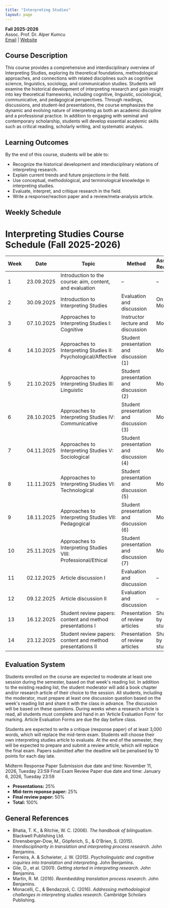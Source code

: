 ```yaml
---
title: "Interpreting Studies"
layout: page
---
```


**Fall 2025-2026**  
Assoc. Prof. Dr. Alper Kumcu  
[Email](mailto:alperkumcu@hacettepe.edu.tr) | [Website](http://alperkumcu.github.io)

## Course Description
This course provides a comprehensive and interdisciplinary overview of Interpreting Studies, exploring its theoretical foundations, methodological approaches, and connections with related disciplines such as cognitive science, linguistics, sociology, and communication studies. Students will examine the historical development of interpreting research and gain insight into key theoretical frameworks, including cognitive, linguistic, sociological, communicative, and pedagogical perspectives. Through readings, discussions, and student-led presentations, the course emphasizes the dynamic and evolving nature of interpreting as both an academic discipline and a professional practice. In addition to engaging with seminal and contemporary scholarship, students will develop essential academic skills such as critical reading, scholarly writing, and systematic analysis.

## Learning Outcomes
By the end of this course, students will be able to:
- Recognize the historical development and interdisciplinary relations of interpreting research.  
- Explain current trends and future projections in the field.  
- Use conceptual, methodological, and terminological knowledge in interpreting studies.  
- Evaluate, interpret, and critique research in the field.  
- Write a response/reaction paper and a review/meta-analysis article.

## Weekly Schedule

# Interpreting Studies Course Schedule (Fall 2025-2026)

| Week | Date       | Topic                                                   | Method                              | Assigned Readings |
|------|------------|---------------------------------------------------------|-------------------------------------|-------------------|
| 1    | 23.09.2025 | Introduction to the course: aim, content, and evaluation | –                                   | –                 |
| 2    | 30.09.2025 | Introduction to Interpreting Studies                     | Evaluation and discussion            | On Moodle         |
| 3    | 07.10.2025 | Approaches to Interpreting Studies I: Cognitive          | Instructor lecture and discussion    | Moodle            |
| 4    | 14.10.2025 | Approaches to Interpreting Studies II: Psychological/Affective | Student presentation and discussion (1) | Moodle          |
| 5    | 21.10.2025 | Approaches to Interpreting Studies III: Linguistic       | Student presentation and discussion (2) | Moodle          |
| 6    | 28.10.2025 | Approaches to Interpreting Studies IV: Communicative     | Student presentation and discussion (3) | Moodle          |
| 7    | 04.11.2025 | Approaches to Interpreting Studies V: Sociological       | Student presentation and discussion (4) | Moodle          |
| 8    | 11.11.2025 | Approaches to Interpreting Studies VI: Technological     | Student presentation and discussion (5) | Moodle          |
| 9    | 18.11.2025 | Approaches to Interpreting Studies VII: Pedagogical      | Student presentation and discussion (6) | Moodle          |
| 10   | 25.11.2025 | Approaches to Interpreting Studies VIII: Professional/Ethical | Student presentation and discussion (7)             | Moodle          |
| 11   | 02.12.2025 | Article discussion I                                    | Evaluation and discussion            | –                 |
| 12   | 09.12.2025 | Article discussion II                                   | Evaluation and discussion            | –                 |
| 13   | 16.12.2025 | Student review papers: content and method presentations I | Presentation of review articles      | Shared by students |
| 14   | 23.12.2025 | Student review papers: content and method presentations II | Presentation of review articles      | Shared by students |


## Evaluation System
Students enrolled on the course are expected to moderate at least one session during the semester, based on that week's reading list. In addition to the existing reading list, the student moderator will add a book chapter and/or research article of their choice to the session. All students, including the moderator, must prepare at least one discussion question based on the week's reading list and share it with the class in advance. The discussion will be based on these questions. During weeks when a research article is read, all students must complete and hand in an 'Article Evaluation Form' for marking. Article Evaluation Forms are due the day before class.

Students are expected to write a critique (response paper) of at least 3,000 words, which will replace the mid-term exam. Students will choose their own interpreting studies article to evaluate. At the end of the semester, they will be expected to prepare and submit a review article, which will replace the final exam. Papers submitted after the deadline will be penalised by 10 points for each day late.

Midterm Response Paper Submission due date and time: November 11, 2026, Tuesday 23:59
Final Exam Review Paper due date and time: January 6, 2026, Tuesday 23:59


- **Presentations:** 25% 
- **Mid-term reponse paper:** 25%
- **Final review paper:** 50% 
- **Total:** 100%


## General References
- Bhatia, T. K., & Ritchie, W. C. (2006). *The handbook of bilingualism*. Blackwell Publishing Ltd.  
- Ehrensberger-Dow, M., Göpferich, S., & O'Brien, S. (2015). *Interdisciplinarity in translation and interpreting process research*. John Benjamins.  
- Ferreira, A. & Schwieter, J. W. (2015). *Psycholinguistic and cognitive inquiries into translation and interpreting*. John Benjamins.  
- Gile, D., et al. (2001). *Getting started in interpreting research*. John Benjamins.  
- Martín, R. M. (2016). *Reembedding translation process research*. John Benjamins.  
- Monacelli, C., & Bendazzoli, C. (2016). *Addressing methodological challenges in interpreting studies research*. Cambridge Scholars Publishing.  
